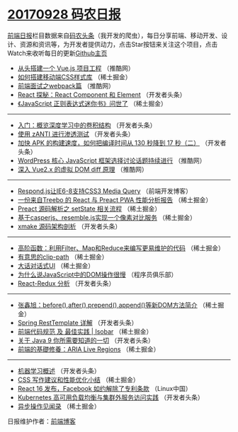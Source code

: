 # [20170928 码农日报](http://hao.caibaojian.com/date/2017/09/28)

[前端日报](http://caibaojian.com/c/news)栏目数据来自[码农头条](http://hao.caibaojian.com/)（我开发的爬虫），每日分享前端、移动开发、设计、资源和资讯等，为开发者提供动力，点击Star按钮来关注这个项目，点击Watch来收听每日的更新[Github主页](https://github.com/kujian/frontendDaily)
* [从头搭建一个 Vue.js 项目工程](http://hao.caibaojian.com/52608.html) （推酷网）
* [如何搭建移动端CSS样式库](http://hao.caibaojian.com/52631.html) （稀土掘金）
* [前端面试之webpack篇](http://hao.caibaojian.com/52601.html) （推酷网）
* [React 探秘：React Component 和 Element](http://hao.caibaojian.com/52664.html) （开发者头条）
* [《JavaScript 正则表达式迷你书》问世了](http://hao.caibaojian.com/52621.html) （稀土掘金）

***
* [入门：概览深度学习中的卷积结构](http://hao.caibaojian.com/52673.html) （开发者头条）
* [使用 zANTI 进行渗透测试](http://hao.caibaojian.com/52657.html) （开发者头条）
* [加快 APK 的构建速度，如何把编译时间从 130 秒降到 17 秒（二）](http://hao.caibaojian.com/52668.html) （开发者头条）
* [WordPress 核心 JavaScript 框架选择讨论话题持续进行](http://hao.caibaojian.com/52603.html) （推酷网）
* [深入 Vue2.x 的虚拟 DOM diff 原理](http://hao.caibaojian.com/52606.html) （推酷网）

***
* [Respond.js让IE6-8支持CSS3 Media Query](http://hao.caibaojian.com/52711.html) （前端开发博客）
* [一份来自Treebo 的 React 与 Preact PWA 性能分析报告](http://hao.caibaojian.com/52618.html) （稀土掘金）
* [Preact 源码解析之 setState 相关流程](http://hao.caibaojian.com/52629.html) （稀土掘金）
* [基于casperjs、resemble.js实现一个像素对比服务](http://hao.caibaojian.com/52619.html) （稀土掘金）
* [xmake 源码架构剖析](http://hao.caibaojian.com/52670.html) （开发者头条）

***
* [高阶函数：利用Filter、Map和Reduce来编写更易维护的代码](http://hao.caibaojian.com/52632.html) （稀土掘金）
* [有意思的clip-path](http://hao.caibaojian.com/52622.html) （稀土掘金）
* [大话对话式UI](http://hao.caibaojian.com/52633.html) （稀土掘金）
* [为什么说JavaScript中的DOM操作很慢](http://hao.caibaojian.com/52705.html) （程序员俱乐部）
* [React-Redux 分析](http://hao.caibaojian.com/52661.html) （开发者头条）

***
* [张鑫旭：before(),after(),prepend(),append()等新DOM方法简介](http://hao.caibaojian.com/52624.html) （稀土掘金）
* [Spring RestTemplate 详解](http://hao.caibaojian.com/52651.html) （开发者头条）
* [前端代码规范 及 最佳实践 | Isobar](http://hao.caibaojian.com/52625.html) （稀土掘金）
* [关于 Java 9 你所需要知道的一切](http://hao.caibaojian.com/52652.html) （开发者头条）
* [前端的基礎修養：ARIA Live Regions](http://hao.caibaojian.com/52626.html) （稀土掘金）

***
* [机器学习概述](http://hao.caibaojian.com/52653.html) （开发者头条）
* [CSS 写作建议和性能优化小结](http://hao.caibaojian.com/52627.html) （稀土掘金）
* [React 16 发布，Facebook 如约解除了专利条款](http://hao.caibaojian.com/52698.html) （Linux中国）
* [Kubernetes 高可用负载均衡与集群外服务访问实践](http://hao.caibaojian.com/52654.html) （开发者头条）
* [异步操作见闻录](http://hao.caibaojian.com/52628.html) （稀土掘金）

日报维护作者：[前端博客](http://caibaojian.com/) 